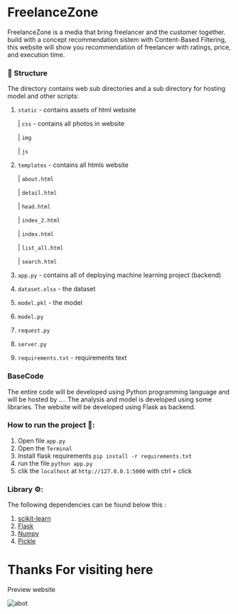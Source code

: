 # FreelanceZone

FreelanceZone is a media that bring freelancer and the customer together. build with a concept recommendation sistem with Content-Based Filtering, this website will show you recommendation of freelancer with ratings, price, and execution time.

### 📂 Structure

The directory contains web sub directories and a sub directory for hosting model and other scripts:

1. `static` - contains assets of html website

      | `css` - contains all photos in website

      | `img` 
      
      | `js` 
      
      
2. `templates` - contains all htmls website

      | `about.html` 
      
      | `detail.html` 
      
      | `head.html` 
      
      | `index_2.html` 
      
      | `index.html` 
      
      | `list_all.html` 
      
      | `search.html` 
 

3. `app.py` - contains all of deploying machine learning project (backend)
4. `dataset.xlsx` - the dataset
5. `model.pkl` - the model
6. `model.py`
7. `request.py`
8. `server.py`
9. `requirements.txt` - requirements text


### BaseCode
The entire code will be developed using Python programming language and will be hosted by .... The analysis and model is developed using some libraries. The website will be developed using Flask as backend. 


### How to run the project 🚀:

  1. Open file `app.py`  
  2. Open the  `Terminal`
  3. Install flask requirements `pip install -r requirements.txt`
  4. run the file `python app.py`
  5. clik the `localhost` at `http://127.0.0.1:5000` with ctrl + click


### Library ⚙:

The following dependencies can be found below this :
  1. [scikit-learn](https://scikit-learn.org/)
  2. [Flask](https://palletsprojects.com/p/flask/)
  3. [Numpy](https://numpy.org/doc/stable/)
  4. [Pickle](https://docs.python.org/3/library/pickle.html)
  


# Thanks For visiting here

Preview website

![abot](https://user-images.githubusercontent.com/73319544/202717254-221868f9-8020-466f-8f0d-a0d6dd7fc47c.png)


